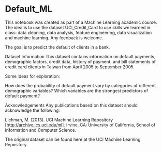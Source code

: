 # Default_ML

This notebook was created as part of a Machine Learning academic course.
The idea is to use the dataset UCI_Credit_Card to use skills we learned in class: data cleaning, data analysis, feature engineering, data visualization and machine learning. 
Any feedback is welcome.

 The goal is to predict the default of clients in a bank.

Dataset Information
This dataset contains information on default payments, demographic factors, credit data, history of payment, and bill statements of credit card clients in Taiwan from April 2005 to September 2005.

Some ideas for exploration:

How does the probability of default payment vary by categories of different demographic variables?
Which variables are the strongest predictors of default payment?


Acknowledgements
Any publications based on this dataset should acknowledge the following:

Lichman, M. (2013). UCI Machine Learning Repository [http://archive.ics.uci.edu/ml]. Irvine, CA: University of California, School of Information and Computer Science.

The original dataset can be found here at the UCI Machine Learning Repository.
